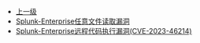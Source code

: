 * [上一级](docs/wy876_poc/)
* [Splunk-Enterprise任意文件读取漏洞](docs/wy876_poc/Splunk%20Enterprise/Splunk-Enterprise%E4%BB%BB%E6%84%8F%E6%96%87%E4%BB%B6%E8%AF%BB%E5%8F%96%E6%BC%8F%E6%B4%9E.md)
* [Splunk-Enterprise远程代码执行漏洞(CVE-2023-46214)](docs/wy876_poc/Splunk%20Enterprise/Splunk-Enterprise%E8%BF%9C%E7%A8%8B%E4%BB%A3%E7%A0%81%E6%89%A7%E8%A1%8C%E6%BC%8F%E6%B4%9E%28CVE-2023-46214%29.md)
